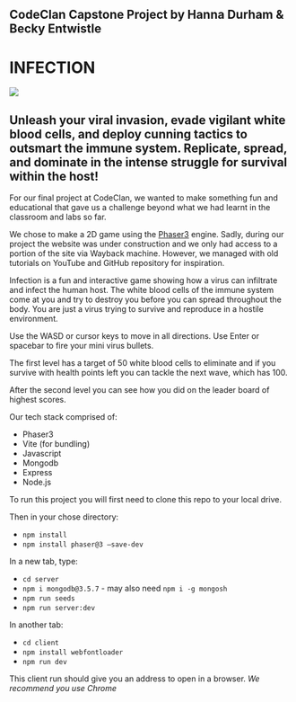 ## CodeClan Capstone Project by Hanna Durham & Becky Entwistle

# INFECTION

![](https://github.com/bjentwistle/Capstone_project_July23/blob/main/client/public/assets/images/Biohazard.png)

## Unleash your viral invasion, evade vigilant white blood cells, and deploy cunning tactics to outsmart the immune system. Replicate, spread, and dominate in the intense struggle for survival within the host!

For our final project at CodeClan, we wanted to make something fun and educational that gave us a challenge beyond what we had learnt in the classroom and labs so far.

We chose to make a 2D game using the [Phaser3](https://phaser.io/) engine. Sadly, during our project the website was under construction and we only had access to a portion of the site via Wayback machine. However, we managed with old tutorials on YouTube and GitHub repository for inspiration.

Infection is a fun and interactive game showing how a virus can infiltrate and infect the human host. The white blood cells of the immune system come at you and try to destroy you before you can spread throughout the body. You are just a virus trying to survive and reproduce in a hostile environment.

Use the WASD  or cursor keys to move in all directions.
Use Enter or spacebar to fire your mini virus bullets.

The first level has a target of 50 white blood cells to eliminate and if you survive with health points left you can tackle the next wave, which has 100.

After the second level you can see how you did on the leader board of highest scores.

Our tech stack comprised of:
- Phaser3
- Vite (for bundling)
- Javascript
- Mongodb
- Express
- Node.js


To run this project you will first need to clone this repo to your local drive.

Then in your chose directory:

- `npm install`
- `npm install phaser@3 –save-dev`

In a new tab, type:

- `cd server`
- `npm i mongodb@3.5.7` - may also need `npm i -g mongosh`
- `npm run seeds`
- `npm run server:dev`

In another tab:

- `cd client`
- `npm install webfontloader`
- `npm run dev`

This client run should give you an address to open in a browser. *We recommend you use Chrome*
